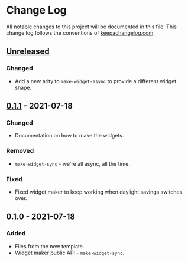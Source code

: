 # Change Log
All notable changes to this project will be documented in this file. This change log follows the conventions of [keepachangelog.com](http://keepachangelog.com/).

## [Unreleased]
### Changed
- Add a new arity to `make-widget-async` to provide a different widget shape.

## [0.1.1] - 2021-07-18
### Changed
- Documentation on how to make the widgets.

### Removed
- `make-widget-sync` - we're all async, all the time.

### Fixed
- Fixed widget maker to keep working when daylight savings switches over.

## 0.1.0 - 2021-07-18
### Added
- Files from the new template.
- Widget maker public API - `make-widget-sync`.

[Unreleased]: https://github.com/your-name/serdes/compare/0.1.1...HEAD
[0.1.1]: https://github.com/your-name/serdes/compare/0.1.0...0.1.1
